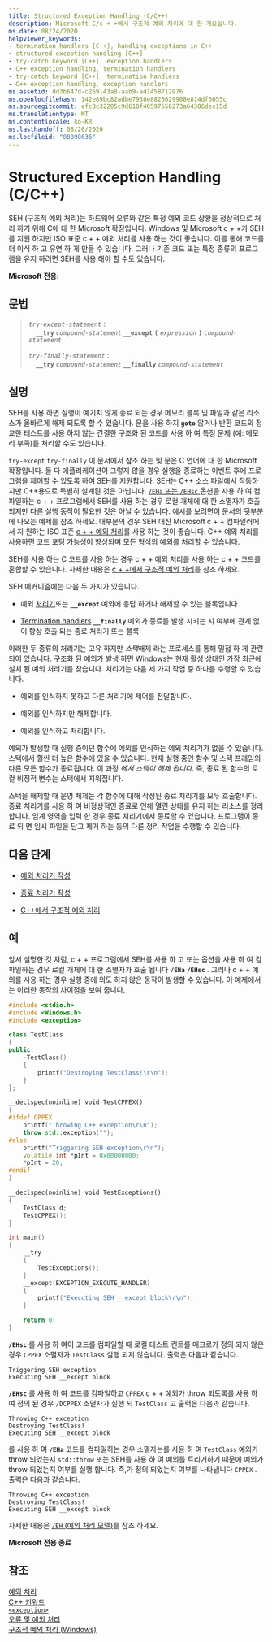 ```yaml
---
title: Structured Exception Handling (C/C++)
description: Microsoft C/c + +에서 구조적 예외 처리에 대 한 개요입니다.
ms.date: 08/24/2020
helpviewer_keywords:
- termination handlers [C++], handling exceptions in C++
- structured exception handling [C++]
- try-catch keyword [C++], exception handlers
- C++ exception handling, termination handlers
- try-catch keyword [C++], termination handlers
- C++ exception handling, exception handlers
ms.assetid: dd3b647d-c269-43a8-aab9-ad1458712976
ms.openlocfilehash: 142e89bc82adbe7938e8825029908e814df6055c
ms.sourcegitcommit: efc8c32205c9d610f40597556273a64306dec15d
ms.translationtype: MT
ms.contentlocale: ko-KR
ms.lasthandoff: 08/26/2020
ms.locfileid: "88898636"
---
```

# <a name="structured-exception-handling-cc"></a>Structured Exception Handling (C/C++)

SEH (구조적 예외 처리)는 하드웨어 오류와 같은 특정 예외 코드 상황을 정상적으로 처리 하기 위해 C에 대 한 Microsoft 확장입니다. Windows 및 Microsoft c + +가 SEH를 지원 하지만 ISO 표준 c + + 예외 처리를 사용 하는 것이 좋습니다. 이를 통해 코드를 더 이식 하 고 유연 하 게 만들 수 있습니다. 그러나 기존 코드 또는 특정 종류의 프로그램을 유지 하려면 SEH를 사용 해야 할 수도 있습니다.

**Microsoft 전용:**

## <a name="grammar"></a>문법

> *`try-except-statement`* :<br/>
> &emsp;**`__try`** *`compound-statement`* **`__except`** **`(`** *`expression`* **`)`** *`compound-statement`*
>
> *`try-finally-statement`* :<br/>
> &emsp;**`__try`** *`compound-statement`* **`__finally`** *`compound-statement`*

## <a name="remarks"></a>설명

SEH를 사용 하면 실행이 예기치 않게 종료 되는 경우 메모리 블록 및 파일과 같은 리소스가 올바르게 해제 되도록 할 수 있습니다. 문을 사용 하지 **`goto`** 않거나 반환 코드의 정교한 테스트를 사용 하지 않는 간결한 구조화 된 코드를 사용 하 여 특정 문제 (예: 메모리 부족)를 처리할 수도 있습니다.

`try-except` `try-finally` 이 문서에서 참조 하는 및 문은 C 언어에 대 한 Microsoft 확장입니다. 둘 다 애플리케이션이 그렇지 않을 경우 실행을 종료하는 이벤트 후에 프로그램을 제어할 수 있도록 하여 SEH를 지원합니다. SEH는 C++ 소스 파일에서 작동하지만 C++용으로 특별히 설계된 것은 아닙니다. [ `/EHa` 또는 `/EHsc` ](../build/reference/eh-exception-handling-model.md) 옵션을 사용 하 여 컴파일하는 c + + 프로그램에서 SEH를 사용 하는 경우 로컬 개체에 대 한 소멸자가 호출 되지만 다른 실행 동작이 필요한 것은 아닐 수 있습니다. 예시를 보려면이 문서의 뒷부분에 나오는 예제를 참조 하세요. 대부분의 경우 SEH 대신 Microsoft c + + 컴파일러에서 지 원하는 ISO 표준 [c + + 예외 처리](../cpp/try-throw-and-catch-statements-cpp.md)를 사용 하는 것이 좋습니다. C++ 예외 처리를 사용하면 코드 포팅 가능성이 향상되며 모든 형식의 예외를 처리할 수 있습니다.

SEH를 사용 하는 C 코드를 사용 하는 경우 c + + 예외 처리를 사용 하는 c + + 코드를 혼합할 수 있습니다. 자세한 내용은 [c + +에서 구조적 예외 처리](../cpp/exception-handling-differences.md)를 참조 하세요.

SEH 메커니즘에는 다음 두 가지가 있습니다.

- 예외 [처리기](../cpp/writing-an-exception-handler.md)또는 **`__except`** 예외에 응답 하거나 해제할 수 있는 블록입니다.

- [Termination handlers](../cpp/writing-a-termination-handler.md) **`__finally`** 예외가 종료를 발생 시키는 지 여부에 관계 없이 항상 호출 되는 종료 처리기 또는 블록

이러한 두 종류의 처리기는 고유 하지만 *스택*해제 라는 프로세스를 통해 밀접 하 게 관련 되어 있습니다. 구조화 된 예외가 발생 하면 Windows는 현재 활성 상태인 가장 최근에 설치 된 예외 처리기를 찾습니다. 처리기는 다음 세 가지 작업 중 하나를 수행할 수 있습니다.

- 예외를 인식하지 못하고 다른 처리기에 제어를 전달합니다.

- 예외를 인식하지만 해제합니다.

- 예외를 인식하고 처리합니다.

예외가 발생할 때 실행 중이던 함수에 예외를 인식하는 예외 처리기가 없을 수 있습니다. 스택에서 훨씬 더 높은 함수에 있을 수 있습니다. 현재 실행 중인 함수 및 스택 프레임의 다른 모든 함수가 종료됩니다. 이 과정 *에서 스택이 해제 됩니다.* 즉, 종료 된 함수의 로컬 비정적 변수는 스택에서 지워집니다.

스택을 해제할 때 운영 체제는 각 함수에 대해 작성된 종료 처리기를 모두 호출합니다. 종료 처리기를 사용 하 여 비정상적인 종료로 인해 열린 상태를 유지 하는 리소스를 정리 합니다. 임계 영역을 입력 한 경우 종료 처리기에서 종료할 수 있습니다. 프로그램이 종료 되 면 임시 파일을 닫고 제거 하는 등의 다른 정리 작업을 수행할 수 있습니다.

## <a name="next-steps"></a>다음 단계

- [예외 처리기 작성](../cpp/writing-an-exception-handler.md)

- [종료 처리기 작성](../cpp/writing-a-termination-handler.md)

- [C++에서 구조적 예외 처리](../cpp/exception-handling-differences.md)

## <a name="example"></a>예

앞서 설명한 것 처럼, c + + 프로그램에서 SEH를 사용 하 고 또는 옵션을 사용 하 여 컴파일하는 경우 로컬 개체에 대 한 소멸자가 호출 됩니다 **`/EHa`** **`/EHsc`** . 그러나 c + + 예외를 사용 하는 경우 실행 중에 의도 하지 않은 동작이 발생할 수 있습니다. 이 예제에서는 이러한 동작의 차이점을 보여 줍니다.

```cpp
#include <stdio.h>
#include <Windows.h>
#include <exception>

class TestClass
{
public:
    ~TestClass()
    {
        printf("Destroying TestClass!\r\n");
    }
};

__declspec(noinline) void TestCPPEX()
{
#ifdef CPPEX
    printf("Throwing C++ exception\r\n");
    throw std::exception("");
#else
    printf("Triggering SEH exception\r\n");
    volatile int *pInt = 0x00000000;
    *pInt = 20;
#endif
}

__declspec(noinline) void TestExceptions()
{
    TestClass d;
    TestCPPEX();
}

int main()
{
    __try
    {
        TestExceptions();
    }
    __except(EXCEPTION_EXECUTE_HANDLER)
    {
        printf("Executing SEH __except block\r\n");
    }

    return 0;
}
```

**`/EHsc`** 를 사용 하 여이 코드를 컴파일할 때 로컬 테스트 컨트롤 매크로가 정의 되지 않은 경우 `CPPEX` 소멸자가 `TestClass` 실행 되지 않습니다. 출력은 다음과 같습니다.

```Output
Triggering SEH exception
Executing SEH __except block
```

**`/EHsc`** 를 사용 하 여 코드를 컴파일하고 `CPPEX` c + + 예외가 throw 되도록를 사용 하 여 정의 된 경우 `/DCPPEX` 소멸자가 실행 되 `TestClass` 고 출력은 다음과 같습니다.

```Output
Throwing C++ exception
Destroying TestClass!
Executing SEH __except block
```

를 사용 하 여 **`/EHa`** 코드를 컴파일하는 경우 소멸자는를 사용 하 여 `TestClass` 예외가 throw 되었는지 `std::throw` 또는 SEH를 사용 하 여 예외를 트리거하기 때문에 예외가 throw 되었는지 여부를 실행 합니다. 즉,가 정의 되었는지 여부를 나타냅니다 `CPPEX` . 출력은 다음과 같습니다.

```Output
Throwing C++ exception
Destroying TestClass!
Executing SEH __except block
```

자세한 내용은 [ `/EH` (예외 처리 모델)](../build/reference/eh-exception-handling-model.md)를 참조 하세요.

**Microsoft 전용 종료**

## <a name="see-also"></a>참조

[예외 처리](../cpp/exception-handling-in-visual-cpp.md)<br/>
[C++ 키워드](../cpp/keywords-cpp.md)<br/>
[`<exception>`](../standard-library/exception.md)<br/>
[오류 및 예외 처리](../cpp/errors-and-exception-handling-modern-cpp.md)<br/>
[구조적 예외 처리 (Windows)](/windows/win32/debug/structured-exception-handling)
